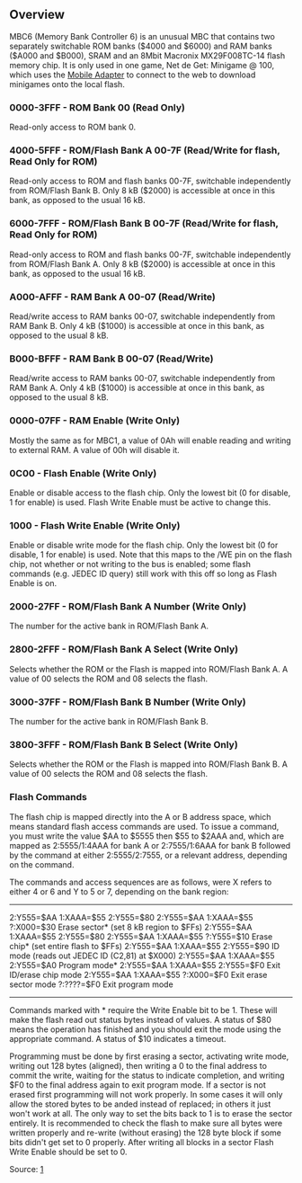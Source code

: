 Overview
--------

MBC6 (Memory Bank Controller 6) is an unusual MBC that contains two
separately switchable ROM banks (\$4000 and \$6000) and RAM banks
(\$A000 and \$B000), SRAM and an 8Mbit Macronix MX29F008TC-14 flash
memory chip. It is only used in one game, Net de Get: Minigame @ 100,
which uses the [Mobile Adapter](Mobile_Adapter "wikilink") to connect to
the web to download minigames onto the local flash.

### 0000-3FFF - ROM Bank 00 (Read Only)

Read-only access to ROM bank 0.

### 4000-5FFF - ROM/Flash Bank A 00-7F (Read/Write for flash, Read Only for ROM)

Read-only access to ROM and flash banks 00-7F, switchable independently
from ROM/Flash Bank B. Only 8 kB (\$2000) is accessible at once in this
bank, as opposed to the usual 16 kB.

### 6000-7FFF - ROM/Flash Bank B 00-7F (Read/Write for flash, Read Only for ROM)

Read-only access to ROM and flash banks 00-7F, switchable independently
from ROM/Flash Bank A. Only 8 kB (\$2000) is accessible at once in this
bank, as opposed to the usual 16 kB.

### A000-AFFF - RAM Bank A 00-07 (Read/Write)

Read/write access to RAM banks 00-07, switchable independently from RAM
Bank B. Only 4 kB (\$1000) is accessible at once in this bank, as
opposed to the usual 8 kB.

### B000-BFFF - RAM Bank B 00-07 (Read/Write)

Read/write access to RAM banks 00-07, switchable independently from RAM
Bank A. Only 4 kB (\$1000) is accessible at once in this bank, as
opposed to the usual 8 kB.

### 0000-07FF - RAM Enable (Write Only)

Mostly the same as for MBC1, a value of 0Ah will enable reading and
writing to external RAM. A value of 00h will disable it.

### 0C00 - Flash Enable (Write Only)

Enable or disable access to the flash chip. Only the lowest bit (0 for
disable, 1 for enable) is used. Flash Write Enable must be active to
change this.

### 1000 - Flash Write Enable (Write Only)

Enable or disable write mode for the flash chip. Only the lowest bit (0
for disable, 1 for enable) is used. Note that this maps to the /WE pin
on the flash chip, not whether or not writing to the bus is enabled;
some flash commands (e.g. JEDEC ID query) still work with this off so
long as Flash Enable is on.

### 2000-27FF - ROM/Flash Bank A Number (Write Only)

The number for the active bank in ROM/Flash Bank A.

### 2800-2FFF - ROM/Flash Bank A Select (Write Only)

Selects whether the ROM or the Flash is mapped into ROM/Flash Bank A. A
value of 00 selects the ROM and 08 selects the flash.

### 3000-37FF - ROM/Flash Bank B Number (Write Only)

The number for the active bank in ROM/Flash Bank B.

### 3800-3FFF - ROM/Flash Bank B Select (Write Only)

Selects whether the ROM or the Flash is mapped into ROM/Flash Bank B. A
value of 00 selects the ROM and 08 selects the flash.

### Flash Commands

The flash chip is mapped directly into the A or B address space, which
means standard flash access commands are used. To issue a command, you
must write the value \$AA to \$5555 then \$55 to \$2AAA and, which are
mapped as 2:5555/1:4AAA for bank A or 2:7555/1:6AAA for bank B followed
by the command at either 2:5555/2:7555, or a relevant address, depending
on the command.

The commands and access sequences are as follows, were X refers to
either 4 or 6 and Y to 5 or 7, depending on the bank region:

  ------------- ------------- ------------- ------------- ------------- ------------- ------------------------------------------------
  2:Y555=\$AA   1:XAAA=\$55   2:Y555=\$80   2:Y555=\$AA   1:XAAA=\$55   ?:X000=\$30   Erase sector\* (set 8 kB region to \$FFs)
  2:Y555=\$AA   1:XAAA=\$55   2:Y555=\$80   2:Y555=\$AA   1:XAAA=\$55   ?:Y555=\$10   Erase chip\* (set entire flash to \$FFs)
  2:Y555=\$AA   1:XAAA=\$55   2:Y555=\$90                                             ID mode (reads out JEDEC ID (C2,81) at \$X000)
  2:Y555=\$AA   1:XAAA=\$55   2:Y555=\$A0                                             Program mode\*
  2:Y555=\$AA   1:XAAA=\$55   2:Y555=\$F0                                             Exit ID/erase chip mode
  2:Y555=\$AA   1:XAAA=\$55   ?:X000=\$F0                                             Exit erase sector mode
  ?:????=\$F0                                                                         Exit program mode
  ------------- ------------- ------------- ------------- ------------- ------------- ------------------------------------------------

Commands marked with \* require the Write Enable bit to be 1. These will
make the flash read out status bytes instead of values. A status of \$80
means the operation has finished and you should exit the mode using the
appropriate command. A status of \$10 indicates a timeout.

Programming must be done by first erasing a sector, activating write
mode, writing out 128 bytes (aligned), then writing a 0 to the final
address to commit the write, waiting for the status to indicate
completion, and writing \$F0 to the final address again to exit program
mode. If a sector is not erased first programming will not work
properly. In some cases it will only allow the stored bytes to be anded
instead of replaced; in others it just won\'t work at all. The only way
to set the bits back to 1 is to erase the sector entirely. It is
recommended to check the flash to make sure all bytes were written
properly and re-write (without erasing) the 128 byte block if some bits
didn\'t get set to 0 properly. After writing all blocks in a sector
Flash Write Enable should be set to 0.

Source: [1](http://gbdev.gg8.se/forums/viewtopic.php?id=544)

